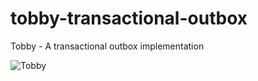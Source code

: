 # tobby-transactional-outbox
Tobby - A transactional outbox implementation

![Tobby](https://i.imgur.com/SOomiFq.png)

